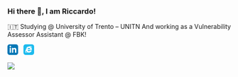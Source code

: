 ### Hi there :wave:, I am Riccardo!

:it: Studying @ University of Trento – UNITN
And working as a Vulnerability Assessor Assistant @ FBK!

<a href="https://www.linkedin.com/in/riccardo-lussana/?locale=en_US"><img src="./assets/icons/linkedin.svg" width="24"></a>
&nbsp;
<a href="https://riklus.github.io"><img src="./assets/icons/explorer.svg" width="24"></a>

<picture>
<source
  srcset="https://github-readme-stats.vercel.app/api?username=riklus&show_icons=true&theme=dark"
  media="(prefers-color-scheme: dark)"
/>
<source
  srcset="https://github-readme-stats.vercel.app/api?username=riklus&show_icons=true"
  media="(prefers-color-scheme: light), (prefers-color-scheme: no-preference)"
/>
<img src="https://github-readme-stats.vercel.app/api?username=riklus&show_icons=true" />
</picture>
